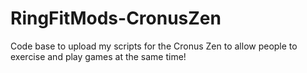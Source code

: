 # RingFitMods-CronusZen
Code base to upload my scripts for the Cronus Zen to allow people to exercise and play games at the same time!
